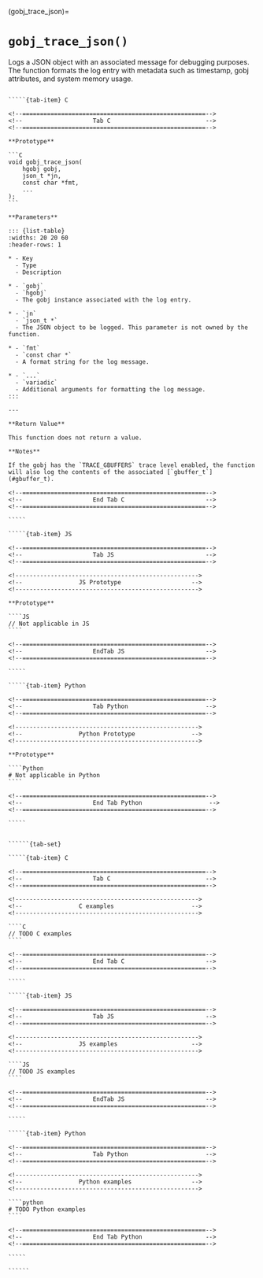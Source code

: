 <!-- ============================================================== -->
(gobj_trace_json)=
# `gobj_trace_json()`
<!-- ============================================================== -->

Logs a JSON object with an associated message for debugging purposes. The function formats the log entry with metadata such as timestamp, gobj attributes, and system memory usage.

<!------------------------------------------------------------>
<!--                    Prototypes                          -->
<!------------------------------------------------------------>

``````{tab-set}

`````{tab-item} C

<!--====================================================-->
<!--                    Tab C                           -->
<!--====================================================-->

**Prototype**

```C
void gobj_trace_json(
    hgobj gobj,
    json_t *jn,
    const char *fmt,
    ...
);
```

**Parameters**

::: {list-table}
:widths: 20 20 60
:header-rows: 1

* - Key
  - Type
  - Description

* - `gobj`
  - `hgobj`
  - The gobj instance associated with the log entry.

* - `jn`
  - `json_t *`
  - The JSON object to be logged. This parameter is not owned by the function.

* - `fmt`
  - `const char *`
  - A format string for the log message.

* - `...`
  - `variadic`
  - Additional arguments for formatting the log message.
:::

---

**Return Value**

This function does not return a value.

**Notes**

If the gobj has the `TRACE_GBUFFERS` trace level enabled, the function will also log the contents of the associated [`gbuffer_t`](#gbuffer_t).

<!--====================================================-->
<!--                    End Tab C                       -->
<!--====================================================-->

`````

`````{tab-item} JS

<!--====================================================-->
<!--                    Tab JS                          -->
<!--====================================================-->

<!---------------------------------------------------->
<!--                JS Prototype                    -->
<!---------------------------------------------------->

**Prototype**

````JS
// Not applicable in JS
````

<!--====================================================-->
<!--                    EndTab JS                       -->
<!--====================================================-->

`````

`````{tab-item} Python

<!--====================================================-->
<!--                    Tab Python                      -->
<!--====================================================-->

<!---------------------------------------------------->
<!--                Python Prototype                -->
<!---------------------------------------------------->

**Prototype**

````Python
# Not applicable in Python
````

<!--====================================================-->
<!--                    End Tab Python                   -->
<!--====================================================-->

`````

``````

<!------------------------------------------------------------>
<!--                    Examples                            -->
<!------------------------------------------------------------>

```````{dropdown} Examples

``````{tab-set}

`````{tab-item} C

<!--====================================================-->
<!--                    Tab C                           -->
<!--====================================================-->

<!---------------------------------------------------->
<!--                C examples                      -->
<!---------------------------------------------------->

````C
// TODO C examples
````

<!--====================================================-->
<!--                    End Tab C                       -->
<!--====================================================-->

`````

`````{tab-item} JS

<!--====================================================-->
<!--                    Tab JS                          -->
<!--====================================================-->

<!---------------------------------------------------->
<!--                JS examples                     -->
<!---------------------------------------------------->

````JS
// TODO JS examples
````

<!--====================================================-->
<!--                    EndTab JS                       -->
<!--====================================================-->

`````

`````{tab-item} Python

<!--====================================================-->
<!--                    Tab Python                      -->
<!--====================================================-->

<!---------------------------------------------------->
<!--                Python examples                 -->
<!---------------------------------------------------->

````python
# TODO Python examples
````

<!--====================================================-->
<!--                    End Tab Python                  -->
<!--====================================================-->

`````

``````

```````
